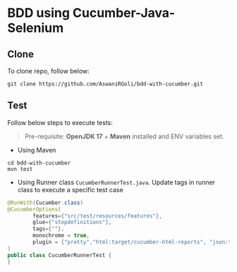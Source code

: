 # BDD using Cucumber-Java-Selenium
## Clone
To clone repo, follow below:
``` 
git clone https://github.com/AswaniRGoli/bdd-with-cucumber.git
```
## Test
Follow below steps to execute tests:

> Pre-requisite: **OpenJDK 17** + **Maven** installed and ENV variables set.

- Using Maven
```
cd bdd-with-cucumber
mvn test
```
- Using Runner class `CucumberRunnerTest.java`. Update tags in runner class to execute a specific test case
```Java
@RunWith(Cucumber.class)
@CucumberOptions(
        features={"src/test/resources/features"},
        glue={"stepdefinitions"},
        tags={""},
        monochrome = true,
        plugin = {"pretty","html:target/cucumber-html-reports", "json:target/cucumber-html-reports/cucumber.json"}
)
public class CucumberRunnerTest {
}
```


